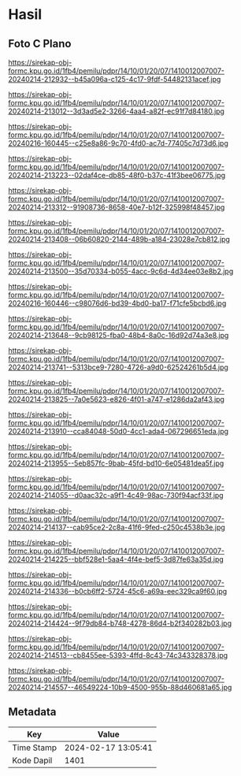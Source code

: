 # Hasil

## Foto C Plano

https://sirekap-obj-formc.kpu.go.id/1fb4/pemilu/pdpr/14/10/01/20/07/1410012007007-20240214-212932--b45a096a-c125-4c17-9fdf-54482131acef.jpg

https://sirekap-obj-formc.kpu.go.id/1fb4/pemilu/pdpr/14/10/01/20/07/1410012007007-20240214-213012--3d3ad5e2-3266-4aa4-a82f-ec91f7d84180.jpg

https://sirekap-obj-formc.kpu.go.id/1fb4/pemilu/pdpr/14/10/01/20/07/1410012007007-20240216-160445--c25e8a86-9c70-4fd0-ac7d-77405c7d73d6.jpg

https://sirekap-obj-formc.kpu.go.id/1fb4/pemilu/pdpr/14/10/01/20/07/1410012007007-20240214-213223--02daf4ce-db85-48f0-b37c-41f3bee06775.jpg

https://sirekap-obj-formc.kpu.go.id/1fb4/pemilu/pdpr/14/10/01/20/07/1410012007007-20240214-213312--91908736-8658-40e7-b12f-325998f48457.jpg

https://sirekap-obj-formc.kpu.go.id/1fb4/pemilu/pdpr/14/10/01/20/07/1410012007007-20240214-213408--06b60820-2144-489b-a184-23028e7cb812.jpg

https://sirekap-obj-formc.kpu.go.id/1fb4/pemilu/pdpr/14/10/01/20/07/1410012007007-20240214-213500--35d70334-b055-4acc-9c6d-4d34ee03e8b2.jpg

https://sirekap-obj-formc.kpu.go.id/1fb4/pemilu/pdpr/14/10/01/20/07/1410012007007-20240216-160446--c98076d6-bd39-4bd0-ba17-f71cfe5bcbd6.jpg

https://sirekap-obj-formc.kpu.go.id/1fb4/pemilu/pdpr/14/10/01/20/07/1410012007007-20240214-213648--9cb98125-fba0-48b4-8a0c-16d92d74a3e8.jpg

https://sirekap-obj-formc.kpu.go.id/1fb4/pemilu/pdpr/14/10/01/20/07/1410012007007-20240214-213741--5313bce9-7280-4726-a9d0-62524261b5d4.jpg

https://sirekap-obj-formc.kpu.go.id/1fb4/pemilu/pdpr/14/10/01/20/07/1410012007007-20240214-213825--7a0e5623-e826-4f01-a747-e1286da2af43.jpg

https://sirekap-obj-formc.kpu.go.id/1fb4/pemilu/pdpr/14/10/01/20/07/1410012007007-20240214-213910--cca84048-50d0-4cc1-ada4-067296651eda.jpg

https://sirekap-obj-formc.kpu.go.id/1fb4/pemilu/pdpr/14/10/01/20/07/1410012007007-20240214-213955--5eb857fc-9bab-45fd-bd10-6e05481dea5f.jpg

https://sirekap-obj-formc.kpu.go.id/1fb4/pemilu/pdpr/14/10/01/20/07/1410012007007-20240214-214055--d0aac32c-a9f1-4c49-98ac-730f94acf33f.jpg

https://sirekap-obj-formc.kpu.go.id/1fb4/pemilu/pdpr/14/10/01/20/07/1410012007007-20240214-214137--cab95ce2-2c8a-41f6-9fed-c250c4538b3e.jpg

https://sirekap-obj-formc.kpu.go.id/1fb4/pemilu/pdpr/14/10/01/20/07/1410012007007-20240214-214225--bbf528e1-5aa4-4f4e-bef5-3d87fe63a35d.jpg

https://sirekap-obj-formc.kpu.go.id/1fb4/pemilu/pdpr/14/10/01/20/07/1410012007007-20240214-214336--b0cb6ff2-5724-45c6-a69a-eec329ca9f60.jpg

https://sirekap-obj-formc.kpu.go.id/1fb4/pemilu/pdpr/14/10/01/20/07/1410012007007-20240214-214424--9f79db84-b748-4278-86d4-b2f340282b03.jpg

https://sirekap-obj-formc.kpu.go.id/1fb4/pemilu/pdpr/14/10/01/20/07/1410012007007-20240214-214513--cb8455ee-5393-4ffd-8c43-74c343328378.jpg

https://sirekap-obj-formc.kpu.go.id/1fb4/pemilu/pdpr/14/10/01/20/07/1410012007007-20240214-214557--46549224-10b9-4500-955b-88d460681a65.jpg


## Metadata

| Key        | Value               |
| ---------- | ------------------- |
| Time Stamp | 2024-02-17 13:05:41 |
| Kode Dapil | 1401                |



